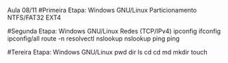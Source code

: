 Aula 08/11
#Primeira Etapa:    Windows          GNU/Linux
 Particionamento    NTFS/FAT32       EXT4

#Segunda Etapa:    Windows           GNU/Linux
Redes (TCP/IPv4)   ipconfig          ifconfig
                   ipconfig/all      route -n
				                     resolvectl
				   nslookup		     nslookup
				   ping              ping

#Tereira Etapa:    Windows           GNU/Linux
                                     pwd
					dir	ls
					cd               cd
					md               mkdir
					                 touch
